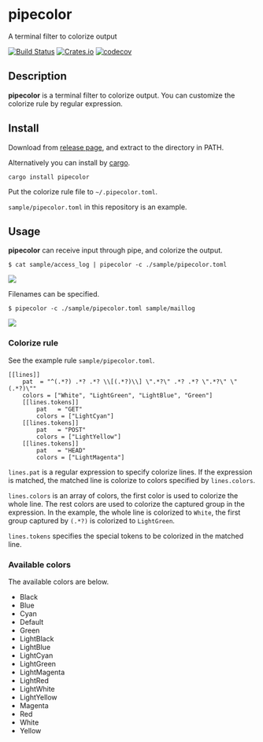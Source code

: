 # pipecolor
A terminal filter to colorize output

[![Build Status](https://travis-ci.org/dalance/pipecolor.svg?branch=master)](https://travis-ci.org/dalance/pipecolor)
[![Crates.io](https://img.shields.io/crates/v/pipecolor.svg)](https://crates.io/crates/pipecolor)
[![codecov](https://codecov.io/gh/dalance/pipecolor/branch/master/graph/badge.svg)](https://codecov.io/gh/dalance/pipecolor)

## Description

**pipecolor** is a terminal filter to colorize output.
You can customize the colorize rule by regular expression.

## Install
Download from [release page](https://github.com/dalance/pipecolor/releases/latest), and extract to the directory in PATH.

Alternatively you can install by [cargo](https://crates.io).

```
cargo install pipecolor
```

Put the colorize rule file to `~/.pipecolor.toml`.

`sample/pipecolor.toml` in this repository is an example.

## Usage

**pipecolor** can receive input through pipe, and colorize the output.

```
$ cat sample/access_log | pipecolor -c ./sample/pipecolor.toml
```

<a><img src="https://rawgit.com/dalance/pipecolor/master/sample/access_log.svg"/></a>

Filenames can be specified.

```
$ pipecolor -c ./sample/pipecolor.toml sample/maillog
```

<a><img src="https://rawgit.com/dalance/pipecolor/master/sample/maillog.svg"/></a>

### Colorize rule

See the example rule `sample/pipecolor.toml`.

```
[[lines]]
    pat  = "^(.*?) .*? .*? \\[(.*?)\\] \".*?\" .*? .*? \".*?\" \"(.*?)\""
    colors = ["White", "LightGreen", "LightBlue", "Green"]
    [[lines.tokens]]
        pat   = "GET"
        colors = ["LightCyan"]
    [[lines.tokens]]
        pat   = "POST"
        colors = ["LightYellow"]
    [[lines.tokens]]
        pat   = "HEAD"
        colors = ["LightMagenta"]
```

`lines.pat` is a regular expression to specify colorize lines.
If the expression is matched, the matched line is colorize to colors specified by `lines.colors`.

`lines.colors` is an array of colors, the first color is used to colorize the whole line.
The rest colors are used to colorize the captured group in the expression.
In the example, the whole line is colorized to `White`, the first group captured by `(.*?)` is colorized to `LightGreen`.

`lines.tokens` specifies the special tokens to be colorized in the matched line.

### Available colors

The available colors are below.

- Black
- Blue
- Cyan
- Default
- Green
- LightBlack
- LightBlue
- LightCyan
- LightGreen
- LightMagenta
- LightRed
- LightWhite
- LightYellow
- Magenta
- Red
- White
- Yellow
